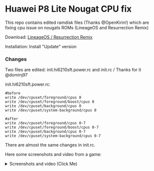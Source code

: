 # Huawei P8 Lite Nougat CPU fix

This repo contains edited ramdisk files (Thanks @OpenKirin!) which are fixing cpu issue on nougats 
ROMs (LineageOS and Resurrection Remix)

Download: [LineageOS / Resurrection Remix](https://github.com/K4CZP3R/p8lite-cpufix/releases)  

Installation: Install "Update" version

### Changes

Two files are edited: init.hi6210sft.power.rc and init.rc / Thanks for it @dominj97

init.hi6210sft.power.rc:
```
#before
write /dev/cpuset/foreground/cpus 0
write /dev/cpuset/foreground/boost/cpus 0
write /dev/cpuset/background/cpus 0
write /dev/cpuset/system-background/cpus 0

#after
write /dev/cpuset/foreground/cpus 0-7
write /dev/cpuset/foreground/boost/cpus 0-7
write /dev/cpuset/background/cpus 0-7
write /dev/cpuset/system-background/cpus 0-7
```

There are almost the same changes in init.rc.

Here some screenshots and video from a game:


<details> 
  <summary>Screenshots and video (Click Me)</summary>
   <p> 
	RROS - https://user-images.githubusercontent.com/16763276/27516953-c6de0e96-59c3-11e7-9160-76fca0f16dea.png
	LineageOS - https://user-images.githubusercontent.com/16763276/27516954-cd8d1a7a-59c3-11e7-9013-147d9ce25008.png
	RealRacing 3 - https://drive.google.com/file/d/0B-5Wqqs1Gx_od0xNZHhoRVg5X1k/view
	</p>
</details>